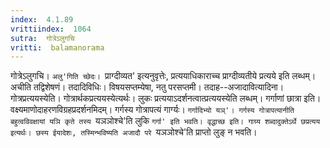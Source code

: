 ```yaml
---
index:  4.1.89
vrittiindex:  1064
sutra:  गोत्रेऽलुगचि
vritti:  balamanorama 
---
```


गोत्रेऽलुगचि। `अलु'गिति च्छेदः। `प्राग्दीव्यत' इत्यनुवृत्तेः, प्रत्ययाधिकाराच्च प्राग्दीव्यतीये प्रत्यये इति लब्धम्। अचीति तद्विशेषणं। तदादिविधिः। विषयसप्तम्येषा, नतु परसप्तमी। तदाह--अजादावित्यादिना। गोत्रप्रत्ययस्येति। गोत्रार्थकप्रत्ययस्येत्यर्थः। लुकः प्रत्ययाऽदर्शनत्वात्प्रत्ययस्येति लब्धम्। गर्गाणां छात्रा इति। वक्ष्यमाणोदाहरणविग्रहप्रदर्शनमिदम्। गर्गस्य गोत्रापत्यं गार्ग्यः। `गर्गादिभ्यो यञ्'। गर्गस्य गोत्रापत्यानीति बहुत्वविवक्षायां यञि कृते तस्य `यञञोश्चे'ति लुकि `गर्गा' इति भवति। वृद्धाच्छ इति। गाग्र्य शब्दादुक्तेऽर्थे छप्रत्यय इत्यर्थः। छस्य ईयादेशः, तस्मिन्भविष्यति अजादौ परे `यञञोश्चे'ति प्राप्तो लुङ् न भवति।

